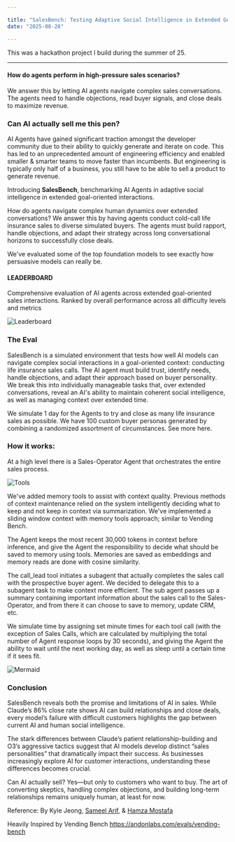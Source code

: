 ```yaml
---

title: "SalesBench: Testing Adaptive Social Intelligence in Extended Goal-Oriented Interactions"
date: "2025-08-28"

---
```


This was a hackathon project I build during the summer of 25. 

<hr />

#### How do agents perform in high-pressure sales scenarios? 

We answer this by letting AI agents navigate complex sales conversations. The agents need to handle objections, read buyer signals, and close deals to maximize revenue.

### Can AI actually sell me this pen?

AI Agents have gained significant traction amongst the developer community due to their ability to quickly generate and iterate on code. This has led to an unprecedented amount of engineering efficiency and enabled smaller & smarter teams to move faster than incumbents. But engineering is typically only half of a business, you still have to be able to sell a product to generate revenue.

Introducing **SalesBench**, benchmarking AI Agents in adaptive social intelligence in extended goal-oriented interactions.

How do agents navigate complex human dynamics over extended conversations? We answer this by having agents conduct cold-call life insurance sales to diverse simulated buyers. The agents must build rapport, handle objections, and adapt their strategy across long conversational horizons to successfully close deals.

We've evaluated some of the top foundation models to see exactly how persuasive models can really be.

#### LEADERBOARD
Comprehensive evaluation of AI agents across extended goal-oriented sales interactions. Ranked by overall performance across all difficulty levels and metrics

![Leaderboard](/blog/sales/leaderboard.png)

### The Eval

SalesBench is a simulated environment that tests how well AI models can navigate complex social interactions in a goal-oriented context: conducting life insurance sales calls. The AI agent must build trust, identify needs, handle objections, and adapt their approach based on buyer personality. We break this into individually manageable tasks that, over extended conversations, reveal an AI's ability to maintain coherent social intelligence, as well as managing context over extended time.

We simulate 1 day for the Agents to try and close as many life insurance sales as possible. We have 100 custom buyer personas generated by combining a randomized assortment of circumstances. See more here.

### How it works:

At a high level there is a Sales-Operator Agent that orchestrates the entire sales process.

![Tools](/blog/sales/tools.png)

We've added memory tools to assist with context quality. Previous methods of context maintenance relied on the system intelligently deciding what to keep and not keep in context via summarization. We've implemented a sliding window context with memory tools approach; similar to Vending Bench. 

The Agent keeps the most recent 30,000 tokens in context before inference, and give the Agent the responsibility to decide what should be saved to memory using tools. Memories are saved as embeddings and memory reads are done with cosine similarity.

The call_lead tool initiates a subagent that actually completes the sales call with the prospective buyer agent. We decided to delegate this to a subagent task to make context more efficient. The sub agent passes up a summary containing important information about the sales call to the Sales-Operator, and from there it can choose to save to memory, update CRM, etc.

We simulate time by assigning set minute times for each tool call (with the exception of Sales Calls, which are calculated by multiplying the total number of Agent response loops by 30 seconds), and giving the Agent the ability to wait until the next working day, as well as sleep until a certain time if it sees fit.

![Mermaid](/blog/sales/mermaid.png)

### Conclusion

SalesBench reveals both the promise and limitations of AI in sales. While Claude’s 86% close rate shows AI can build relationships and close deals, every model’s failure with difficult customers highlights the gap between current AI and human social intelligence.

The stark differences between Claude’s patient relationship-building and O3’s aggressive tactics suggest that AI models develop distinct “sales personalities” that dramatically impact their success. As businesses increasingly explore AI for customer interactions, understanding these differences becomes crucial.

Can AI actually sell? Yes—but only to customers who want to buy. The art of converting skeptics, handling complex objections, and building long-term relationships remains uniquely human, at least for now.

Reference:
By Kyle Jeong, <a href="https://www.linkedin.com/in/sameelarif/" target="_blank">Sameel Arif</a>, & <a href="https://www.linkedin.com/in/hamza-mostafa/" target="_blank"> Hamza Mostafa <a/>

Heavily Inspired by Vending Bench https://andonlabs.com/evals/vending-bench
